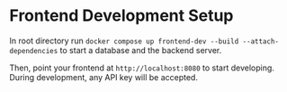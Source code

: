 # Frontend Development Setup

In root directory run
`docker compose up frontend-dev --build --attach-dependencies` to start a
database and the backend server.

Then, point your frontend at `http://localhost:8080` to start developing. During
development, any API key will be accepted.
